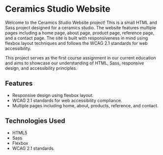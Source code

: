# Ceramics Studio Website

Welcome to the Ceramics Studio Website project! This is a small HTML and Sass project designed for a ceramics studio. The website features multiple pages including a home page, about page, product page, reference page, and a contact page. The site is built with responsiveness in mind using flexbox layout techniques and follows the WCAG 2.1 standards for web accessibility.

This project serves as the first course assignment in our current education and aims to showcase our understanding of HTML, Sass, responsive design, and accessibility principles.

## Features

- Responsive design using flexbox layout.
- WCAG 2.1 standards for web accessibility compliance.
- Multiple pages including home, about, products, reference, and contact.

## Technologies Used
- HTML5
- Sass
- Flexbox
- WCAG 2.1 standards
